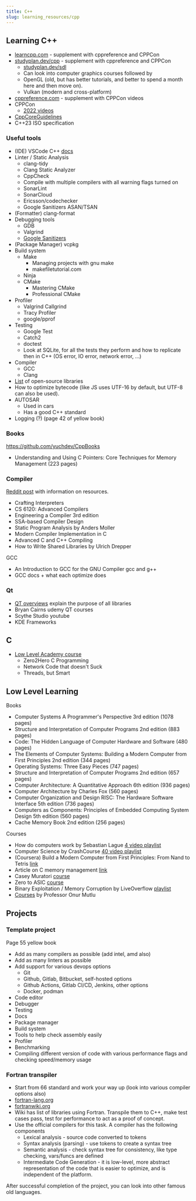 ```yaml
---
title: C++
slug: learning_resources/cpp
---
```


## Learning C++

-   [learncpp.com](https://www.learncpp.com/) - supplement with cppreference and CPPCon
-   [studyplan.dev/cpp](https://www.studyplan.dev/cpp) - supplement with cppreference and CPPCon
    -   [studyplan.dev/sdl](https://www.studyplan.dev/sdl)
    -   Can look into computer graphics courses followed by
    -   OpenGL (old, but has better tutorials, and better to spend a month here and then move on).
    -   Vulkan (modern and cross-platform)
-   [cppreference.com](https://en.cppreference.com/w/) - supplement with CPPCon videos
-   CPPCon
    -   [2022 videos](https://www.youtube.com/playlist?list=PLHTh1InhhwT7gQEuYznhhvAYTel0qzl72)
-   [CppCoreGuidelines](https://github.com/isocpp/CppCoreGuidelines)
-   C++23 ISO specification

### Useful tools

-   (IDE) VSCode C++ [docs](https://code.visualstudio.com/docs/languages/cpp1)
-   Linter / Static Analysis
    -   clang-tidy
    -   Clang Static Analyzer
    -   CppCheck
    -   Compile with multiple compilers with all warning flags turned on
    -   SonarLint
    -   SonarCloud
    -   Ericsson/codechecker
    -   Google Sanitizers ASAN/TSAN
-   (Formatter) clang-format
-   Debugging tools
    -   GDB
    -   Valgrind
    -   [Google Sanitizers](https://github.com/google/sanitizers?tab=readme-ov-file)
-   (Package Manager) vcpkg
-   Build system
    -   Make
        -   Managing projects with gnu make
        -   makefiletutorial.com
    -   Ninja
    -   CMake
        -   Mastering CMake
        -   Professional CMake
-   Profiler
    -   Valgrind Callgrind
    -   Tracy Profiler
    -   google/pprof
-   Testing
    -   Google Test
    -   Catch2
    -   doctest
    -   Look at SQLite, for all the tests they perform and how to replicate then in C++ (OS error, IO error, network error, ...)
-   Compiler
    -   GCC
    -   Clang
-   [List](https://en.cppreference.com/w/cpp/links/libs) of open-source libraries
-   How to optimize bytecode (like JS uses UTF-16 by default, but UTF-8 can also be used).
-   AUTOSAR
    -   Used in cars
    -   Has a good C++ standard
-   Logging (?) (page 42 of yellow book)

### Books

https://github.com/yuchdev/CppBooks

-   Understanding and Using C Pointers: Core Techniques for Memory Management (223 pages)

### Compiler

[Reddit post](https://www.reddit.com/r/Compilers/comments/15ga21m/comment/jujd5ul/?utm_source=share&utm_medium=web3x&utm_name=web3xcss&utm_term=1&utm_content=share_button) with information on resources.

-   Crafting Interpreters
-   CS 6120: Advanced Compilers
-   Engineering a Compiler 3rd edition
-   SSA-based Compiler Design
-   Static Program Analysis by Anders Moller
-   Modern Compiler Implementation in C
-   Advanced C and C++ Compiling
-   How to Write Shared Libraries by Ulrich Drepper

GCC

-   An Introduction to GCC for the GNU Compiler gcc and g++
-   GCC docs + what each optimize does

### Qt

-   [QT overviews](https://doc.qt.io/qt-6/overviews-main.html) explain the purpose of all libraries
-   Bryan Cairns udemy QT courses
-   Scythe Studio youtube
-   KDE Frameworks

## C

-   [Low Level Academy course](https://lowlevel.academy/courses)
    -   Zero2Hero C Programming
    -   Network Code that doesn't Suck
    -   Threads, but Smart

## Low Level Learning

Books

-   Computer Systems A Programmer's Perspective 3rd edition (1078 pages)
-   Structure and Interpretation of Computer Programs 2nd edition (883 pages)
-   Code: The Hidden Language of Computer Hardware and Software (480 pages)
-   The Elements of Computer Systems: Building a Modern Computer from First Principles 2nd edition (344 pages)
-   Operating Systems: Three Easy Pieces (747 pages)
-   Structure and Interpretation of Computer Programs 2nd edition (657 pages)
-   Computer Architecture: A Quantitative Approach 6th edition (936 pages)
-   Computer Architecture by Charles Fox (560 pages)
-   Computer Organization and Design RISC: The Hardware Software Interface 5th edition (736 pages)
-   Computers as Components: Principles of Embedded Computing System Design 5th edition (560 pages)
-   Cache Memory Book 2nd edition (256 pages)

Courses

-   How do computers work by Sebastian Lague [4 video playlist](https://www.youtube.com/playlist?list=PLFt_AvWsXl0dPhqVsKt1Ni_46ARyiCGSq)
-   Computer Science by CrashCourse [40 video playlist](https://www.youtube.com/playlist?list=PL8dPuuaLjXtNlUrzyH5r6jN9ulIgZBpdo)
-   (Coursera) Build a Modern Computer from First Principles: From Nand to Tetris [link](https://www.coursera.org/learn/build-a-computer)
-   Article on C memory management [link](https://www.rfleury.com/p/untangling-lifetimes-the-arena-allocator)
-   Casey Muratori [course](https://www.computerenhance.com/p/table-of-contents)
-   Zero to ASIC [course](https://www.zerotoasiccourse.com/)
-   Binary Exploitation / Memory Corruption by LiveOverflow [playlist](https://www.youtube.com/playlist?list=PLhixgUqwRTjxglIswKp9mpkfPNfHkzyeN)
-   [Courses](https://people.inf.ethz.ch/omutlu/lecture-videos.html) by Professor Onur Mutlu

## Projects

### Template project

Page 55 yellow book

-   Add as many compilers as possible (add intel, amd also)
-   Add as many linters as possible
-   Add support for various devops options
    -   Git
    -   Github, Gitlab, Bitbucket, self-hosted options
    -   Github Actions, Gitlab CI/CD, Jenkins, other options
    -   Docker, podman
-   Code editor
-   Debugger
-   Testing
-   Docs
-   Package manager
-   Build system
-   Tools to help check assembly easily
-   Profiler
-   Benchmarking
-   Compiling different version of code with various performance flags and checking speed/memory usage

### Fortran transpiler

-   Start from 66 standard and work your way up (look into various compiler options also)
-   [fortran-lang.org](https://fortran-lang.org/)
-   [fortranwiki.org](https://fortranwiki.org/fortran/show/HomePage)
-   Wiki has list of libraries using Fortran. Transpile them to C++, make test cases pass, test for performance to act as a proof of concept.
-   Use the official compilers for this task. A compiler has the following components
    -   Lexical analysis - source code converted to tokens
    -   Syntax analysis (parsing) - use tokens to create a syntax tree
    -   Semantic analysis - check syntax tree for consistency, like type checking, vars/funcs are defined
    -   Intermediate Code Generation - it is low-level, more abstract representation of the code that is easier to optimize, and is independent of the platform.

After successful completion of the project, you can look into other famous old languages.
